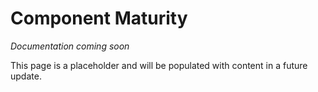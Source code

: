 # Component Maturity

*Documentation coming soon*

This page is a placeholder and will be populated with content in a future update.

